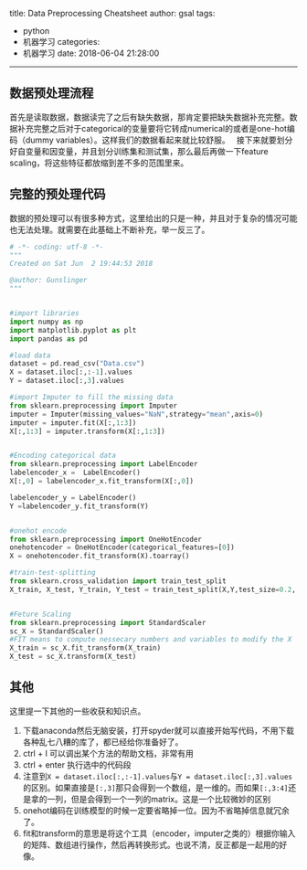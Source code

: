 title: Data Preprocessing Cheatsheet
author: gsal
tags:
  - python
  - 机器学习
categories:
  - 机器学习
date: 2018-06-04 21:28:00
---
## 数据预处理流程
首先是读取数据，数据读完了之后有缺失数据，那肯定要把缺失数据补充完整。数据补充完整之后对于categorical的变量要将它转成numerical的或者是one-hot编码（dummy variables）。这样我们的数据看起来就比较舒服。  
接下来就要划分好自变量和因变量，并且划分训练集和测试集，那么最后再做一下feature scaling，将这些特征都放缩到差不多的范围里来。
<!--more-->
## 完整的预处理代码
数据的预处理可以有很多种方式，这里给出的只是一种，并且对于复杂的情况可能也无法处理。就需要在此基础上不断补充，举一反三了。

``` python
# -*- coding: utf-8 -*-
"""
Created on Sat Jun  2 19:44:53 2018

@author: Gunslinger
"""


#import libraries
import numpy as np
import matplotlib.pyplot as plt
import pandas as pd

#load data
dataset = pd.read_csv("Data.csv")
X = dataset.iloc[:,:-1].values
Y = dataset.iloc[:,3].values

#import Imputer to fill the missing data
from sklearn.preprocessing import Imputer
imputer = Imputer(missing_values="NaN",strategy="mean",axis=0)
imputer = imputer.fit(X[:,1:3])
X[:,1:3] = imputer.transform(X[:,1:3])  


#Encoding categorical data 
from sklearn.preprocessing import LabelEncoder
labelencoder_x =  LabelEncoder()
X[:,0] = labelencoder_x.fit_transform(X[:,0])

labelencoder_y = LabelEncoder()
Y =labelencoder_y.fit_transform(Y)


#onehot encode
from sklearn.preprocessing import OneHotEncoder
onehotencoder = OneHotEncoder(categorical_features=[0])
X = onehotencoder.fit_transform(X).toarray()

#train-test-splitting
from sklearn.cross_validation import train_test_split
X_train, X_test, Y_train, Y_test = train_test_split(X,Y,test_size=0.2, random_state = 0)


#Feture Scaling
from sklearn.preprocessing import StandardScaler
sc_X = StandardScaler()
#FIT means to compute nessecary numbers and variables to modify the X
X_train = sc_X.fit_transform(X_train)
X_test = sc_X.transform(X_test)

```
## 其他
这里提一下其他的一些收获和知识点。
1. 下载anaconda然后无脑安装，打开spyder就可以直接开始写代码，不用下载各种乱七八糟的库了，都已经给你准备好了。
1. ctrl + I 可以调出某个方法的帮助文档，非常有用
1. ctrl + enter 执行选中的代码段
1. 注意到`X = dataset.iloc[:,:-1].values`与`Y = dataset.iloc[:,3].values`的区别。如果直接是`[:,3]`那只会得到一个数组，是一维的。而如果`[:,3:4]`还是拿的一列，但是会得到一个一列的matrix。这是一个比较微妙的区别
1. onehot编码在训练模型的时候一定要省略掉一位。因为不省略掉信息就冗余了。
1. fit和transform的意思是将这个工具（encoder，imputer之类的）根据你输入的矩阵、数组进行操作，然后再转换形式。也说不清，反正都是一起用的好像。